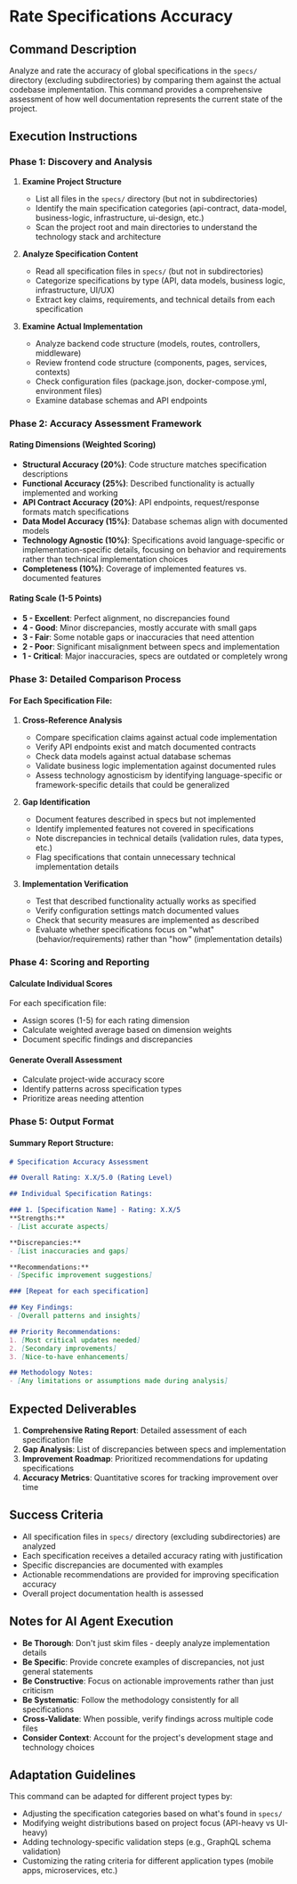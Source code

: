 # Rate Specifications Accuracy

## Command Description
Analyze and rate the accuracy of global specifications in the `specs/` directory (excluding subdirectories) by comparing them against the actual codebase implementation. This command provides a comprehensive assessment of how well documentation represents the current state of the project.

## Execution Instructions

### Phase 1: Discovery and Analysis
1. **Examine Project Structure**
   - List all files in the `specs/` directory (but not in subdirectories)
   - Identify the main specification categories (api-contract, data-model, business-logic, infrastructure, ui-design, etc.)
   - Scan the project root and main directories to understand the technology stack and architecture

2. **Analyze Specification Content**
   - Read all specification files in `specs/` (but not in subdirectories)
   - Categorize specifications by type (API, data models, business logic, infrastructure, UI/UX)
   - Extract key claims, requirements, and technical details from each specification

3. **Examine Actual Implementation**
   - Analyze backend code structure (models, routes, controllers, middleware)
   - Review frontend code structure (components, pages, services, contexts)
   - Check configuration files (package.json, docker-compose.yml, environment files)
   - Examine database schemas and API endpoints

### Phase 2: Accuracy Assessment Framework

#### Rating Dimensions (Weighted Scoring)
- **Structural Accuracy (20%)**: Code structure matches specification descriptions
- **Functional Accuracy (25%)**: Described functionality is actually implemented and working
- **API Contract Accuracy (20%)**: API endpoints, request/response formats match specifications
- **Data Model Accuracy (15%)**: Database schemas align with documented models
- **Technology Agnostic (10%)**: Specifications avoid language-specific or implementation-specific details, focusing on behavior and requirements rather than technical implementation choices
- **Completeness (10%)**: Coverage of implemented features vs. documented features

#### Rating Scale (1-5 Points)
- **5 - Excellent**: Perfect alignment, no discrepancies found
- **4 - Good**: Minor discrepancies, mostly accurate with small gaps
- **3 - Fair**: Some notable gaps or inaccuracies that need attention
- **2 - Poor**: Significant misalignment between specs and implementation
- **1 - Critical**: Major inaccuracies, specs are outdated or completely wrong

### Phase 3: Detailed Comparison Process

#### For Each Specification File:
1. **Cross-Reference Analysis**
   - Compare specification claims against actual code implementation
   - Verify API endpoints exist and match documented contracts
   - Check data models against actual database schemas
   - Validate business logic implementation against documented rules
   - Assess technology agnosticism by identifying language-specific or framework-specific details that could be generalized

2. **Gap Identification**
   - Document features described in specs but not implemented
   - Identify implemented features not covered in specifications
   - Note discrepancies in technical details (validation rules, data types, etc.)
   - Flag specifications that contain unnecessary technical implementation details

3. **Implementation Verification**
   - Test that described functionality actually works as specified
   - Verify configuration settings match documented values
   - Check that security measures are implemented as described
   - Evaluate whether specifications focus on "what" (behavior/requirements) rather than "how" (implementation details)

### Phase 4: Scoring and Reporting

#### Calculate Individual Scores
For each specification file:
- Assign scores (1-5) for each rating dimension
- Calculate weighted average based on dimension weights
- Document specific findings and discrepancies

#### Generate Overall Assessment
- Calculate project-wide accuracy score
- Identify patterns across specification types
- Prioritize areas needing attention

### Phase 5: Output Format

#### Summary Report Structure:
```markdown
# Specification Accuracy Assessment

## Overall Rating: X.X/5.0 (Rating Level)

## Individual Specification Ratings:

### 1. [Specification Name] - Rating: X.X/5
**Strengths:**
- [List accurate aspects]

**Discrepancies:**
- [List inaccuracies and gaps]

**Recommendations:**
- [Specific improvement suggestions]

### [Repeat for each specification]

## Key Findings:
- [Overall patterns and insights]

## Priority Recommendations:
1. [Most critical updates needed]
2. [Secondary improvements]
3. [Nice-to-have enhancements]

## Methodology Notes:
- [Any limitations or assumptions made during analysis]
```

## Expected Deliverables

1. **Comprehensive Rating Report**: Detailed assessment of each specification file
2. **Gap Analysis**: List of discrepancies between specs and implementation
3. **Improvement Roadmap**: Prioritized recommendations for updating specifications
4. **Accuracy Metrics**: Quantitative scores for tracking improvement over time

## Success Criteria

- All specification files in `specs/` directory (excluding subdirectories) are analyzed
- Each specification receives a detailed accuracy rating with justification
- Specific discrepancies are documented with examples
- Actionable recommendations are provided for improving specification accuracy
- Overall project documentation health is assessed

## Notes for AI Agent Execution

- **Be Thorough**: Don't just skim files - deeply analyze implementation details
- **Be Specific**: Provide concrete examples of discrepancies, not just general statements
- **Be Constructive**: Focus on actionable improvements rather than just criticism
- **Be Systematic**: Follow the methodology consistently for all specifications
- **Cross-Validate**: When possible, verify findings across multiple code files
- **Consider Context**: Account for the project's development stage and technology choices

## Adaptation Guidelines

This command can be adapted for different project types by:
- Adjusting the specification categories based on what's found in `specs/`
- Modifying weight distributions based on project focus (API-heavy vs UI-heavy)
- Adding technology-specific validation steps (e.g., GraphQL schema validation)
- Customizing the rating criteria for different application types (mobile apps, microservices, etc.)
